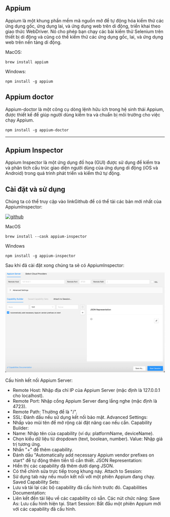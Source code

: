 ## Appium
Appium là một khung phần mềm mã nguồn mở để tự động hóa kiểm thử các ứng dụng gốc, ứng dụng lai, và ứng dụng web trên di động, triển khai theo giao thức WebDriver. Nó cho phép bạn chạy các bài kiểm thử Selenium trên thiết bị di động và cũng có thể kiểm thử các ứng dụng gốc, lai, và ứng dụng web trên nền tảng di động.

MacOS: 
```
brew install appium
```
Windows:
```
npm install -g appium
```
## Appium doctor
Appium-doctor là một công cụ dòng lệnh hữu ích trong hệ sinh thái Appium, được thiết kế để giúp người dùng kiểm tra và chuẩn bị môi trường cho việc chạy Appium.

```
npm install -g appium-doctor
```
--------------------
## Appium Inspector 
Appium Inspector là một ứng dụng đồ họa (GUI) được sử dụng để kiểm tra và phân tích cấu trúc giao diện người dùng của ứng dụng di động (iOS và Android) trong quá trình phát triển và kiểm thử tự động.

## Cài đặt và sử dụng
Chúng ta có thể truy cập vào linkGithub để có thể tải các bản mới nhất của AppiumInspector:

[![github](https://img.shields.io/badge/GitHub-100000?style=for-the-badge&logo=github&logoColor=white)](https://github.com/appium/appium-inspector)

MacOS
```
brew install --cask appium-inspector
```
Windows
```
npm install -g appium-inspector
```
Sau khi đã cài đặt xong chúng ta sẽ có AppiumInspector:

![](./step_definitions/assets/appiumInspector.png)

Cấu hình kết nối Appium Server:
- Remote Host: Nhập địa chỉ IP của Appium Server (mặc định là 127.0.0.1 cho localhost).
- Remote Port: Nhập cổng Appium Server đang lắng nghe (mặc định là 4723).
- Remote Path: Thường để là "/".
- SSL: Đánh dấu nếu sử dụng kết nối bảo mật.
Advanced Settings:
- Nhấp vào mũi tên để mở rộng cài đặt nâng cao nếu cần.
Capability Builder:
- Name: Nhập tên của capability (ví dụ: platformName, deviceName).
- Chọn kiểu dữ liệu từ dropdown (text, boolean, number).
Value: Nhập giá trị tương ứng.
- Nhấn "+" để thêm capability.
- Đánh dấu "Automatically add necessary Appium vendor prefixes on start" để tự động thêm tiền tố cần thiết.
JSON Representation:
- Hiển thị các capability đã thêm dưới dạng JSON.
- Có thể chỉnh sửa trực tiếp trong khung này.
Attach to Session:
- Sử dụng tab này nếu muốn kết nối với một phiên Appium đang chạy.
Saved Capability Sets:
- Lưu và tải lại các bộ capability đã cấu hình trước đó.
Capabilities Documentation:
- Liên kết đến tài liệu về các capability có sẵn.
Các nút chức năng:
Save As: Lưu cấu hình hiện tại.
Start Session: Bắt đầu một phiên Appium mới với các capability đã cấu hình.

